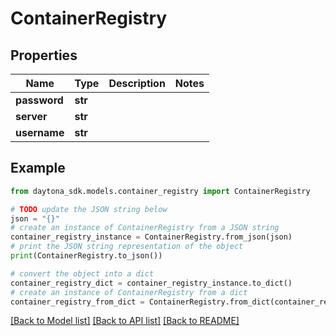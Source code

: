 # ContainerRegistry


## Properties

Name | Type | Description | Notes
------------ | ------------- | ------------- | -------------
**password** | **str** |  | 
**server** | **str** |  | 
**username** | **str** |  | 

## Example

```python
from daytona_sdk.models.container_registry import ContainerRegistry

# TODO update the JSON string below
json = "{}"
# create an instance of ContainerRegistry from a JSON string
container_registry_instance = ContainerRegistry.from_json(json)
# print the JSON string representation of the object
print(ContainerRegistry.to_json())

# convert the object into a dict
container_registry_dict = container_registry_instance.to_dict()
# create an instance of ContainerRegistry from a dict
container_registry_from_dict = ContainerRegistry.from_dict(container_registry_dict)
```
[[Back to Model list]](../README.md#documentation-for-models) [[Back to API list]](../README.md#documentation-for-api-endpoints) [[Back to README]](../README.md)



